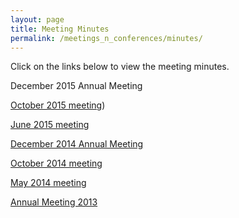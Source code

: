 ```yaml
---
layout: page
title: Meeting Minutes
permalink: /meetings_n_conferences/minutes/
---
```

Click on the links below to view the meeting minutes.

December 2015 Annual Meeting

[October 2015 meeting](assets/documents/2015-10-rcn_minutes.pdf))

[June 2015 meeting](assets/documents/2015-06-rcn_minutes.pdf)

[December 2014 Annual Meeting](assets/documents/2014-12-rcn_minutes.pdf)

[October 2014 meeting](assets/documents/2014-10-rcn_minutes.pdf)

[May 2014 meeting](assets/documents/2014-05-rcn_minutes.pdf)

[Annual Meeting 2013](assets/documents/2013-rcn_minutes.pdf)
